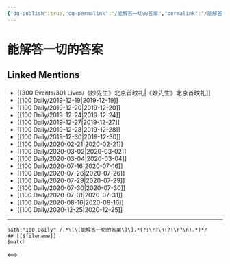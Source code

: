 ```yaml
---
{"dg-publish":true,"dg-permalink":"/能解答一切的答案","permalink":"/能解答一切的答案/","created":"2023-04-01T18:24:33.000+08:00","updated":"2023-04-01T18:24:34.000+08:00"}
---
```


# 能解答一切的答案

## Linked Mentions
- [[300 Events/301 Lives/《妙先生》北京首映礼\|《妙先生》北京首映礼]]
- [[100 Daily/2019-12-19\|2019-12-19]]
- [[100 Daily/2019-12-20\|2019-12-20]]
- [[100 Daily/2019-12-24\|2019-12-24]]
- [[100 Daily/2019-12-27\|2019-12-27]]
- [[100 Daily/2019-12-28\|2019-12-28]]
- [[100 Daily/2019-12-30\|2019-12-30]]
- [[100 Daily/2020-02-21\|2020-02-21]]
- [[100 Daily/2020-03-02\|2020-03-02]]
- [[100 Daily/2020-03-04\|2020-03-04]]
- [[100 Daily/2020-07-16\|2020-07-16]]
- [[100 Daily/2020-07-26\|2020-07-26]]
- [[100 Daily/2020-07-29\|2020-07-29]]
- [[100 Daily/2020-07-30\|2020-07-30]]
- [[100 Daily/2020-07-31\|2020-07-31]]
- [[100 Daily/2020-08-16\|2020-08-16]]
- [[100 Daily/2020-12-25\|2020-12-25]]


---

```expander
path:"100 Daily" /.*\[\[能解答一切的答案\]\].*(?:\r?\n(?!\r?\n).*)*/
## [[$filename]]
$match
```

<-->